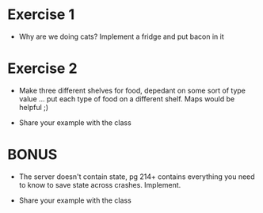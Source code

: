 # Exercise 1

* Why are we doing cats? Implement a fridge and put bacon in it

# Exercise 2

* Make three different shelves for food, depedant on some sort of
  type value ... put each type of food on a different shelf. Maps would be helpful ;)

* Share your example with the class

# BONUS

* The server doesn't contain state, pg 214+ contains everything you need to know
  to save state across crashes. Implement.

* Share your example with the class
